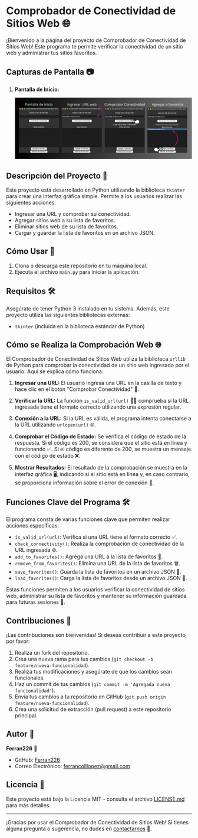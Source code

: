 # Comprobador de Conectividad de Sitios Web 🌐

¡Bienvenido a la página del proyecto de Comprobador de Conectividad de Sitios Web! Este programa te permite verificar la conectividad de un sitio web y administrar tus sitios favoritos.

## Capturas de Pantalla 📷

1. **Pantalla de Inicio:**

   ![Pantalla de Inicio](conectividadweb.png)


## Descripción del Proyecto 📝

Este proyecto está desarrollado en Python utilizando la biblioteca `tkinter` para crear una interfaz gráfica simple. Permite a los usuarios realizar las siguientes acciones:

- Ingresar una URL y comprobar su conectividad.
- Agregar sitios web a su lista de favoritos.
- Eliminar sitios web de su lista de favoritos.
- Cargar y guardar la lista de favoritos en un archivo JSON.

## Cómo Usar 🚀

1. Clona o descarga este repositorio en tu máquina local.
2. Ejecuta el archivo `main.py` para iniciar la aplicación.

## Requisitos 🛠️

Asegúrate de tener Python 3 instalado en tu sistema. Además, este proyecto utiliza las siguientes bibliotecas externas:

- `tkinter` (incluida en la biblioteca estándar de Python)

## Cómo se Realiza la Comprobación Web 🌐

El Comprobador de Conectividad de Sitios Web utiliza la biblioteca `urllib` de Python para comprobar la conectividad de un sitio web ingresado por el usuario. Aquí se explica cómo funciona:

1. **Ingresar una URL:** El usuario ingresa una URL en la casilla de texto y hace clic en el botón "Comprobar Conectividad" 📩.

2. **Verificar la URL:** La función `is_valid_url(url)` 👷‍♀️ comprueba si la URL ingresada tiene el formato correcto utilizando una expresión regular.

3. **Conexión a la URL:** Si la URL es válida, el programa intenta conectarse a la URL utilizando `urlopen(url)` 🌐.

4. **Comprobar el Código de Estado:** Se verifica el código de estado de la respuesta. Si el código es 200, se considera que el sitio está en línea y funcionando ✅. Si el código es diferente de 200, se muestra un mensaje con el código de estado ❌.

5. **Mostrar Resultados:** El resultado de la comprobación se muestra en la interfaz gráfica 🖥️, indicando si el sitio está en línea y, en caso contrario, se proporciona información sobre el error de conexión 🚫.

## Funciones Clave del Programa 🛠️

El programa consta de varias funciones clave que permiten realizar acciones específicas:

- `is_valid_url(url)`: Verifica si una URL tiene el formato correcto ✅.
- `check_connectivity()`: Realiza la comprobación de conectividad de la URL ingresada 🌐.
- `add_to_favorites()`: Agrega una URL a la lista de favoritos 📌.
- `remove_from_favorites()`: Elimina una URL de la lista de favoritos 🗑️.
- `save_favorites()`: Guarda la lista de favoritos en un archivo JSON 💾.
- `load_favorites()`: Carga la lista de favoritos desde un archivo JSON 📂.

Estas funciones permiten a los usuarios verificar la conectividad de sitios web, administrar su lista de favoritos y mantener su información guardada para futuras sesiones 🤗.


## Contribuciones 🤝

¡Las contribuciones son bienvenidas! Si deseas contribuir a este proyecto, por favor:

1. Realiza un fork del repositorio.
2. Crea una nueva rama para tus cambios (`git checkout -b feature/nueva-funcionalidad`).
3. Realiza tus modificaciones y asegúrate de que los cambios sean funcionales.
4. Haz un commit de tus cambios (`git commit -m 'Agregada nueva funcionalidad'`).
5. Envía tus cambios a tu repositorio en GitHub (`git push origin feature/nueva-funcionalidad`).
6. Crea una solicitud de extracción (pull request) a este repositorio principal.

## Autor 👤

**Ferran226** 🚀

- GitHub: [Ferran226](https://github.com/Ferran226)
- Correo Electrónico: [ferrancolllopez@gmail.com](mailto:ferrancolllopez@gmail.com)

## Licencia 📜

Este proyecto está bajo la Licencia MIT - consulta el archivo [LICENSE.md](LICENSE) para más detalles.

---

¡Gracias por usar el Comprobador de Conectividad de Sitios Web! Si tienes alguna pregunta o sugerencia, no dudes en [contactarnos](mailto:ferrancolllopez@gmail.com) 📧.
